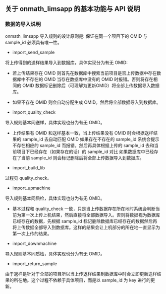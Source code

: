 ## 关于 onmath_limsapp 的基本功能与 API 说明

### 数据的导入说明
onmath_limsapp 导入规则的设计原则是: 保证在同一个项目下的 OMID 与 sample_id 必须具有唯一性。
- import_send_sample

将上传得到的送样结果导入到数据库，具体实现分为有无 OMID:
- 若上传结果存在 OMID 则首先在数据库中搜索当前项目是否上传数据中存在数据库中不存在的 OMID 当存在数据库中没有的 OMID 时报错。否则将存在相同的 OMID 数据标记删除后（可理解为更新OMID）将全部上传数据导入数据库。
- 如果不存在 OMID 则会自动分配生成 OMID。然后将全部数据导入到数据库。


- import_quality_check

导入规则基本同送样，具体实现也分为有无 OMID。

- 上传结果有 OMID 和送样基本一致，当上传结果没有 OMID 时会根据送样结果的 sample_id 去自动匹配 OMID 如果存在不存在的 sample_id 系统会提示不存在相应的 sample_id 而报错。然后再具体根据上传的 sample_id 去和当前项目下已经存在（如果存在的话）的 sample_id 对比
如果数据库中已经存在了当前 sample_id 则会标记删除后将全部上传数据导入到数据库。


- import_build_lib

过程见 quality_check。

- import_upmachine

导入规则基本同质检，具体实现也分为有无 OMID。

- 基本过程和 quality_check 一致，只是当上传数据存在所在地时系统会判断当前为第一次上传上机结果，然后直接将全部数据导入。否则将数据视为数据库已经存在的数据，先根据 sample_id 标记删除数据库已经存在的数据然后再将上传数据全部导入到数据库。这样的结果会让上机部分的所在地一直显示为第一次上传的结果。

- import_downmachine

导入规则基本同质检，具体实现也分为有无 OMID。

- import_return_sample

由于返样是针对于全部的项目所以当上传返样结果到数据库中时会立即更新送样结果的所在地。这个过程不依赖于具体项目，而是以 sample_id 为 key 进行的更新。
